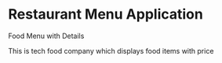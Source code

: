 # Restaurant Menu Application

Food Menu with Details

This is tech food company which displays food items with price



